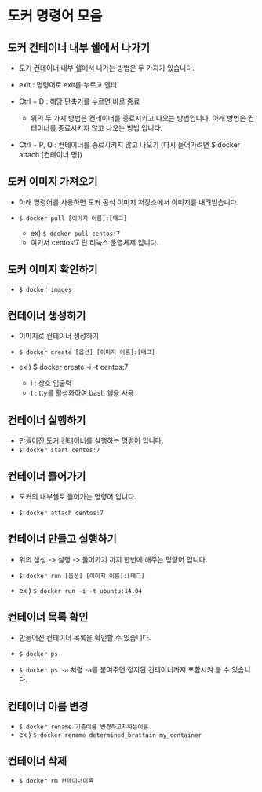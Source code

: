 # 도커 명령어 모음

## 도커 컨테이너 내부 쉘에서 나가기

- 도커 컨테이너 내부 쉘에서 나가는 방법은 두 가지가 있습니다.

- exit : 명령어로 exit를 누르고 엔터
- Ctrl + D : 해당 단축키를 누르면 바로 종료

  - 위의 두 가지 방법은 컨테이너를 종료시키고 나오는 방법입니다. 아래 방법은 컨테이너를 종료시키지 않고 나오는 방법 입니다.

- Ctrl + P, Q : 컨테이너를 종료시키지 않고 나오기 (다시 들어가려면 \$ docker attach [컨테이너 명])

## 도커 이미지 가져오기

- 아래 명령어를 사용하면 도커 공식 이미지 저장소에서 이미지를 내려받습니다.

- `$ docker pull [이미지 이름]:[태그]`

  - ex) `$ docker pull centos:7`
  - 여기서 centos:7 란 리눅스 운영체제 입니다.

## 도커 이미지 확인하기

- `$ docker images`

## 컨테이너 생성하기

- 이미지로 컨테이너 생성하기

- `$ docker create [옵션] [이미지 이름]:[태그]`

- ex ) \$ docker create -i -t centos:7
  - i : 상호 입출력
  - t : tty를 활성화하여 bash 쉘을 사용

## 컨테이너 실행하기

- 만들어진 도커 컨테이너를 실행하는 명령어 입니다.
- `$ docker start centos:7`

## 컨테이너 들어가기

- 도커의 내부쉘로 들어가는 명령어 입니다.

- `$ docker attach centos:7`

## 컨테이너 만들고 실행하기

- 위의 생성 -> 실행 -> 들어가기 까지 한번에 해주는 명령어 입니다.

- `$ docker run [옵션] [이미지 이름]:[태그]`
- ex ) `$ docker run -i -t ubuntu:14.04`

## 컨테이너 목록 확인

- 만들어진 컨테이너 목록을 확인할 수 있습니다.

- `$ docker ps`
- `$ docker ps -a` 처럼 -a를 붙여주면 정지된 컨테이너까지 포함시켜 볼 수 있습니다.

## 컨테이너 이름 변경

- `$ docker rename 기존이름 변경하고자하는이름`
- ex ) `$ docker rename determined_brattain my_container`

## 컨테이너 삭제

- `$ docker rm 컨테이너이름`
